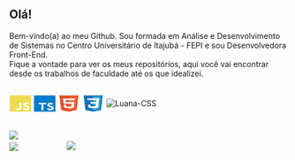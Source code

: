 ## Olá!
Bem-vindo(a) ao meu Github. Sou formada em Análise e Desenvolvimento de Sistemas no Centro Universitário de Itajubá - FEPI e sou Desenvolvedora Front-End.<br>
Fique a vontade para ver os meus repositórios, aqui você vai encontrar desde os trabalhos de faculdade até os que idealizei.

<div style="display: inline_block"><br>
  <img align="center" alt="Luana-Js" height="30" width="40" src="https://raw.githubusercontent.com/devicons/devicon/master/icons/javascript/javascript-plain.svg">
  <img align="center" alt="Luana-Ts" height="30" width="40" src="https://raw.githubusercontent.com/devicons/devicon/master/icons/typescript/typescript-plain.svg">
  <img align="center" alt="Luana-HTML" height="30" width="40" src="https://raw.githubusercontent.com/devicons/devicon/master/icons/html5/html5-original.svg">
  <img align="center" alt="Luana-CSS" height="30" width="40" src="https://raw.githubusercontent.com/devicons/devicon/master/icons/css3/css3-original.svg">
  <img align="center" alt="Luana-CSS" height="30" width="40" src="https://cdn.jsdelivr.net/gh/devicons/devicon/icons/angularjs/angularjs-original.svg" />
</div><br><br>

<div> 
  <a href="https://www.linkedin.com/in/lluanagabrieli" target="_blank"><img src="https://img.shields.io/badge/-LinkedIn-%230077B5?style=for-the-badge&logo=linkedin&logoColor=white" target="_blank"></a> 
</div>

<img src="https://raw.githubusercontent.com/MicaelliMedeiros/micaellimedeiros/master/image/computer-illustration.png" min-width="400px" max-width="400px" width="400px" align="right">

<a href="https://github.com/Gurupreet">
  <img align="center" src="https://github-readme-stats.vercel.app/api/top-langs/?username=lluanagabrieli&theme=dracula&hide_langs_below=1" />
</a>
